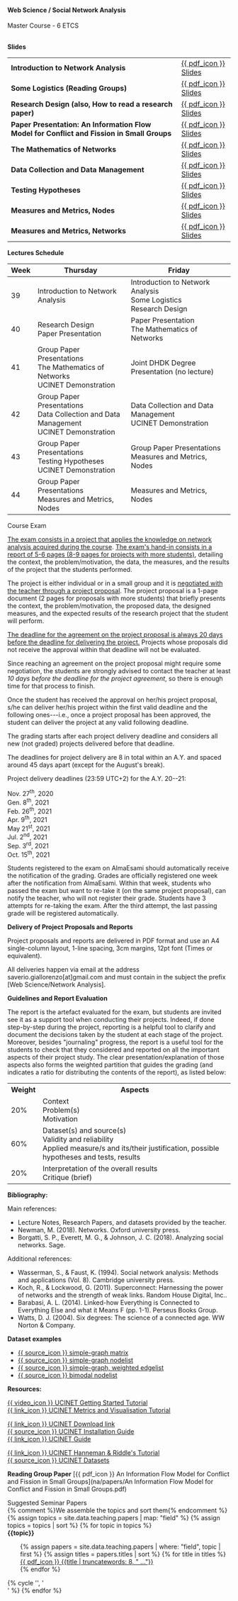<div class="course" markdown="1">

#### Web Science / Social Network Analysis

<div class="text-muted">Master Course - 6 ETCS</div>
<br>

**Slides**

<table class="table table-striped">
	<tr>
		<td> <strong>Introduction to Network Analysis</strong> </td>
		<td> <a href="na/slides/L00.pdf">{{ pdf_icon }} Slides</a> </td>
	</tr>
	<tr>
		<td> <strong>Some Logistics (Reading Groups)</strong> </td>
		<td> <a href="na/slides/L00.1.pdf">{{ pdf_icon }} Slides</a> </td>
	</tr>
	<tr>
		<td> <strong>Research Design (also, How to  read a research paper)</strong> </td>
		<td> <a href="na/slides/L01.pdf">{{ pdf_icon }} Slides</a> </td>
	</tr>
	<tr>
		<td> <strong>Paper Presentation: An Information Flow Model for Conflict and Fission in Small Groups</strong> </td>
		<td> <a href="na/slides/L01.1.pdf">{{ pdf_icon }} Slides</a> </td>
	</tr>
	<tr>
		<td> <strong>The Mathematics of Networks</strong> </td>
		<td> <a href="na/slides/L02.pdf">{{ pdf_icon }} Slides</a> </td>
	</tr>
	<tr>
		<td> <strong>Data Collection and Data Management</strong> </td>
		<td> <a href="na/slides/L03.pdf">{{ pdf_icon }} Slides</a> </td>
	</tr>
	<tr>
		<td> <strong>Testing Hypotheses</strong> </td>
		<td> <a href="na/slides/L04.pdf">{{ pdf_icon }} Slides</a> </td>
	</tr>
	<tr>
		<td> <strong>Measures and Metrics, Nodes</strong> </td>
		<td> <a href="na/slides/L05.pdf">{{ pdf_icon }} Slides</a> </td>
	</tr>
	<tr>
		<td> <strong>Measures and Metrics, Networks</strong> </td>
		<td> <a href="na/slides/L06.pdf">{{ pdf_icon }} Slides</a> </td>
	</tr>
</table>

**Lectures Schedule**
<table class="table">
<tr>
	<th>Week</th>
	<th>Thursday</th>
	<th>Friday</th>
</tr>
<tbody>
<tr>
	<td>39</td>
	<td>Introduction to Network Analysis</td>
	<td>Introduction to Network Analysis <br> Some Logistics <br> Research Design</td>
</tr>
<tr>
	<td>40</td>
	<td>Research Design <br> Paper Presentation</td>
	<td>Paper Presentation<br> The Mathematics of Networks</td>
</tr>
<tr>
	<td>41</td>
	<td>Group Paper Presentations <br> The Mathematics of Networks <br> UCINET Demonstration</td>
	<td class="text-muted">Joint DHDK Degree Presentation (no lecture)</td>
</tr>
<tr>
	<td>42</td>
	<td>Group Paper Presentations <br> Data Collection and Data Management <br> UCINET Demonstration</td>
	<td>Data Collection and Data Management <br> UCINET Demonstration</td>
</tr>
<tr>
	<td>43</td>
	<td>Group Paper Presentations <br> Testing Hypotheses <br> UCINET Demonstration</td>
	<td>Group Paper Presentations <br> Measures and Metrics, Nodes</td>
</tr>
<tr>
	<td>44</td>
	<td>Group Paper Presentations <br> Measures and Metrics, Nodes</td>
	<td>Measures and Metrics, Nodes</td>
</tr>
</tbody>
</table>

<div style="cursor: pointer;" data-target="#na_course_exam" onclick="toggleTriangle( $( this ) );" >
<div class="alert alert-info" role="alert">
<span class="fas fa-lg fa-angle-right"></span>
<span class="fas fa-info-circle" aria-hidden="true"></span> Course Exam
</div>
</div>

<div class="card collapse" style="box-shadow: 0 0 black;" id="na_course_exam">
<div class="card-body" markdown="1" class="hyphenate text-justify p-4" >

<span class="alert-warning"><u>The exam consists in a project that applies the knowledge on network analysis acquired during the course</u></span>.
<span class="alert-warning"><u>The exam's hand-in consists in a report of 5-6 pages (8-9 pages for projects with more students)</u></span>, detailing the context, the problem/motivation, the data, the measures, and the results of the project that the students performed.

The project is either individual or in a small group and it is <span class="alert-warning"><u>negotiated with the teacher through a project proposal</u></span>.
The project proposal is a 1-page document (2 pages for proposals with more students) that briefly presents the context, the problem/motivation, the proposed data, the designed measures, and the expected results of the research project that the student will perform.

<span class="alert-warning"><u>The deadline for the agreement on the project proposal is always 20 days before the deadline for delivering the project.</u></span>
Projects whose proposals did not receive the approval within that deadline will not be evaluated.

Since reaching an agreement on the project proposal might require some negotiation, the students are strongly advised to contact the teacher at least *10 days before the deadline for the project agreement*, so there is enough time for that process to finish.

Once the student has received the approval on her/his project proposal, s/he can deliver her/his project within the first valid deadline and the following ones---i.e., once a project proposal has been approved, the student can deliver the project at any valid following deadline.

The grading starts after each project delivery deadline and considers all new (not graded) projects delivered before that deadline.

The deadlines for project delivery are 8 in total within an A.Y. and spaced around 45 days apart (except for the August's break).

Project delivery deadlines (23:59 UTC+2) for the A.Y. 20--21: 

<div class="row my-4 ">
<div class="col-3">Nov. 27<sup>th</sup>, 2020</div>
<div class="col-3">Gen. 8<sup>th</sup>, 2021</div>
<div class="col-3">Feb. 26<sup>th</sup>, 2021</div>
<div class="col-3">Apr. 9<sup>th</sup>, 2021</div>
<div class="col-3">May 21<sup>st</sup>, 2021</div>
<div class="col-3">Jul. 2<sup>nd</sup>, 2021</div>
<div class="col-3">Sep. 3<sup>rd</sup>, 2021</div>
<div class="col-3">Oct. 15<sup>th</sup>, 2021</div>
</div>

Students registered to the exam on AlmaEsami should automatically receive the notification of the grading.
Grades are officially registered one week after the notification from AlmaEsami. 
Within that week, students who passed the exam but want to re-take it (on the same project proposal), can notify the teacher, who will not register their grade.
Students have 3 attempts for re-taking the exam. After the third attempt, the last passing grade will be registered automatically.

**Delivery of Project Proposals and Reports**

Project proposals and reports are delivered in PDF format and use an A4 single-column layout, 1-line spacing, 3cm margins, 12pt font (Times or equivalent).

All deliveries happen via email at the address saverio.giallorenzo\[at\]gmail.com and must contain in the subject the prefix [Web Science/Network Analysis].

**Guidelines and Report Evaluation**

The report is the artefact evaluated for the exam, but students are invited see it as a support tool when conducting their projects.
Indeed, if done step-by-step during the project, reporting is a helpful tool to clarify and document the decisions taken by the student at each stage of the project.
Moreover, besides "journaling" progress, the report is a useful tool for the students to check that they considered and reported on all the important aspects of their project study.
The clear presentation/explanation of those aspects also forms the weighted partition that guides the grading (and indicates a ratio for distributing the contents of the report), as listed below:

<table class="table">
<tr>
<th>Weight</th>
<th>Aspects</th>
</tr>
<tr>
<td>20%</td>
<td>
Context <br> Problem(s) <br> Motivation
</td>
</tr>
<tr>
<td>60%</td>
<td>Dataset(s) and source(s) 
<br>Validity and reliability
<br>Applied measure/s and its/their justification, possible hypotheses and tests, results
</td>
</tr>
<td>20%</td>
<td>Interpretation of the overall results <br> Critique (brief)</td>
<tr>
</tr>
</table>

</div>
</div>

**Bibliography:**

Main references:
- Lecture Notes, Research Papers, and datasets provided by the teacher.
- Newman, M. (2018). Networks. Oxford university press.
- Borgatti, S. P., Everett, M. G., & Johnson, J. C. (2018). Analyzing social networks. Sage.

Additional references:
- Wasserman, S., & Faust, K. (1994). Social network analysis: Methods and applications (Vol. 8). Cambridge university press.
- Koch, R., & Lockwood, G. (2011). Superconnect: Harnessing the power of networks and the strength of weak links. Random House Digital, Inc..
- Barabasi, A. L. (2014). Linked-how Everything is Connected to Everything Else and what it Means F (pp. 1-1). Perseus Books Group.
- Watts, D. J. (2004). Six degrees: The science of a connected age. WW Norton & Company.

**Dataset examples**
- [{{ source_icon }} simple-graph matrix](na/examples/simple_graph_matrix.txt)
- [{{ source_icon }} simple-graph nodelist](na/examples/simple_graph_nodelist.txt)
- [{{ source_icon }} simple-graph, weighted edgelist](na/examples/simple_graph_edgelist_weighted.txt)
- [{{ source_icon }} bimodal nodelist](na/examples/bimodal_nodelist.txt)

**Resources:**
<div class="row" style="margin-bottom:1em;">
<div class="col-4"><a href="https://www.youtube.com/watch?v=SWGABcUJpOM">{{ video_icon }} UCINET Getting Started Tutorial</a></div>
<div class="col-4"><a href="https://www.youtube.com/watch?v=NX0QBphzG-s">{{ link_icon }} UCINET Metrics and Visualisation Tutorial</a></div>
</div><div class="row" style="margin-bottom:1em;">
<div class="col-4"><a href="https://sites.google.com/site/ucinetsoftware/downloads">{{ link_icon }} UCINET Download link</a></div>
<div class="col-4"><a href="https://docs.google.com/viewer?a=v&pid=sites&srcid=ZGVmYXVsdGRvbWFpbnx1Y2luZXRzb2Z0d2FyZXxneDoxYzMzMzdlZWQxN2Y4NjZi">{{ source_icon }} UCINET Installation Guide</a></div>
<div class="col-4"><a href="https://pages.uoregon.edu/vburris/hc431/Ucinet_Guide.pdf">{{ link_icon }} UCINET Guide</a></div>
</div><div class="row" style="margin-bottom:1em;">
<div class="col-4"><a href="http://faculty.ucr.edu/~hanneman/nettext/">{{ link_icon }} UCINET Hanneman &amp; Riddle's Tutorial</a></div>
<div class="col-4"><a href="https://sites.google.com/site/ucinetsoftware/datasets">{{ source_icon }} UCINET Datasets</a></div>
</div>

**Reading Group Paper** [{{ pdf_icon }} An Information Flow Model for Conflict and Fission in Small Groups](na/papers/An Information Flow Model for Conflict and Fission in Small Groups.pdf)


<div style="cursor: pointer;" data-target="#na_papers" onclick="toggleTriangle( $( this ) );" >
<div class="alert alert-success" role="alert">
<span class="fas fa-lg fa-angle-right"></span>
<span class="fas fa-info-circle" aria-hidden="true"></span> Suggested Seminar Papers
</div>
</div>

<div class="card collapse" style="box-shadow: 0 0 black;" id="na_papers">
<div class="card-body">
<div class="row">
{% comment %}We assemble the topics and sort them{% endcomment %}
{% assign topics = site.data.teaching.papers | map: "field" %}
{% assign topics = topics | sort %}
{% for topic in topics %}
<div class="col-6">
<strong>{{topic}}</strong>
<ul class="small" style="list-style: none; margin-left:5px;">
{% assign papers = site.data.teaching.papers | where: "field", topic | first %}
{% assign titles = papers.titles | sort %}
{% for title in titles %}
<li><a href="na/papers/{{ title | url_encode }}.pdf">{{ pdf_icon }} {{title | truncatewords: 8, " ..."}}</a></li>
{% endfor %}
</ul>
</div>
{% cycle '', '</div><div class="row">' %}
{% endfor %}
</div>
</div>
</div>

</div>